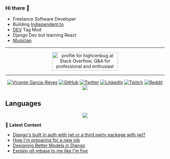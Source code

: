 ### Hi there 👋
- Freelance Software Developer
- Building [Indiependent.to](https://indiependent.to)
- [DEV](https://dev.to) Tag Mod
- Django Dev but learning React
- [Musician](https://open.spotify.com/album/6rQ3KAbSmm97dNJfPMqpvo)
------------
<p align="center">
<a href="https://stackoverflow.com/users/11630148/highcenbug"><img src="https://stackoverflow.com/users/flair/11630148.png?theme=dark" width="208" height="58" alt="profile for highcenbug at Stack Overflow, Q&amp;A for professional and enthusiast programmers" title="profile for highcenbug at Stack Overflow, Q&amp;A for professional and enthusiast programmers"></a>
</p>

-----------
<p align="center">
  <a href="https://facebook.com/tonypoppinsgaming"><img src="https://img.shields.io/badge/vagreyess-tv-blue" alt="Vicente Garcia-Reyes"></a>
  <a href="https://github.com/reyesvicente"><img src="https://img.shields.io/github/followers/reyesvicente?label=Follow&style=social" alt="GitHub"></a>
	<a href="https://twitter.com/highcenburg2"><img src="https://img.shields.io/twitter/follow/highcenburg?label=Follow&style=social" alt="Twitter"></a>
	<a href="https://www.linkedin.com/in/reyesvicente0888"><img src="https://img.shields.io/badge/LinkedIn--_.svg?style=social&logo=linkedin" alt="LinkedIn"></a>	
  <a href="https://twitch.tv/highcenburg"><img src="https://img.shields.io/twitch/status/highcenburg?style=social" alt="Twitch"></a>
  <a href="https://reddit.com/u/icenreyes"><img src="https://img.shields.io/reddit/user-karma/combined/icenreyes?style=social" alt="Reddit"></a>
  <a href="https://open.spotify.com/artist/7oujeUrwgwhYUQFRW7VlIR?si=FlA7f1xiScKf4wcaegYF8g"><img src="https://img.shields.io/badge/Soul%20Heist%20Music-Support-green"></a>
</p>



Languages 
------------ 
<p align="center">
<a href="https://wakatime.com"><img src="https://wakatime.com/share/@vgreyes/48c45939-4d48-4a04-8cac-c1708792c69b.png" /></a> 
</p>



📕 **Latest Content**
<!-- BLOG-POST-LIST:START -->
- [Django's built in auth with jwt or a third party package with jwt?](https://dev.to/highcenburg/django-s-built-in-auth-with-jwt-or-a-third-party-package-with-jwt-5d0)
- [How I'm preparing for a new job](https://dev.to/highcenburg/how-i-m-preparing-for-a-new-job-4m0n)
- [Designing Better Models in Django](https://dev.to/highcenburg/designing-better-models-in-django-682)
- [Explain git rebase to me like I'm five](https://dev.to/highcenburg/explain-git-rebase-to-me-like-i-m-five-df7)
<!-- BLOG-POST-LIST:END -->
